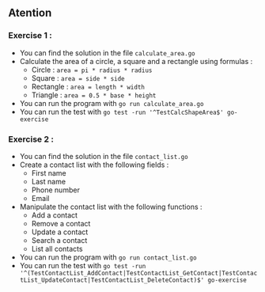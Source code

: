 ## Atention

### Exercise 1 :

- You can find the solution in the file `calculate_area.go`
- Calculate the area of a circle, a square and a rectangle using formulas :
  - Circle : `area = pi * radius * radius`
  - Square : `area = side * side`
  - Rectangle : `area = length * width`
  - Triangle : `area = 0.5 * base * height`
- You can run the program with `go run calculate_area.go`
- You can run the test with `go test -run '^TestCalcShapeArea$' go-exercise`

### Exercise 2 :

- You can find the solution in the file `contact_list.go`
- Create a contact list with the following fields :
  - First name
  - Last name
  - Phone number
  - Email
- Manipulate the contact list with the following functions :
  - Add a contact
  - Remove a contact
  - Update a contact
  - Search a contact
  - List all contacts
- You can run the program with `go run contact_list.go`
- You can run the test with `go test -run '^(TestContactList_AddContact|TestContactList_GetContact|TestContactList_UpdateContact|TestContactList_DeleteContact)$' go-exercise`
